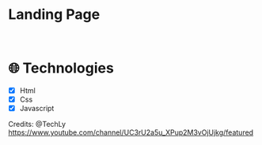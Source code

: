 <h1>Landing Page</h1>

<br/>

# :globe_with_meridians: Technologies

- [x] Html
- [x] Css
- [x] Javascript

Credits: @TechLy
https://www.youtube.com/channel/UC3rU2a5u_XPup2M3vOjUjkg/featured